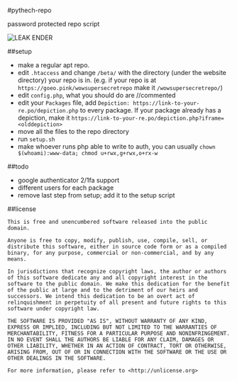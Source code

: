 #pythech-repo

password protected repo script

![LEAK ENDER](http://i.imgur.com/pM2z1GN.png)

##setup

* make a regular apt repo.
* edit `.htaccess` and change `/beta/` with the directory (under the website directory) your repo is in. (e.g. if your repo is at `https://goeo.pink/wowsupersecretrepo` make it `/wowsupersecretrepo/`)
* edit `config.php`, what you should do are //commented
* edit your `Packages` file, add `Depiction: https://link-to-your-re.po/depiction.php` to every package. If your package already has a depiction, make it `https://link-to-your-re.po/depiction.php?iframe=<olddepiction>`
* move all the files to the repo directory
* run `setup.sh`
* make whoever runs php able to write to auth, you can usually 
`chown $(whoami):www-data; chmod u+rwx,g+rwx,o+rx-w`

##todo

* google authenticator 2/1fa support
* different users for each package
* remove last step from setup; add it to the setup script

##license
```
This is free and unencumbered software released into the public domain.

Anyone is free to copy, modify, publish, use, compile, sell, or
distribute this software, either in source code form or as a compiled
binary, for any purpose, commercial or non-commercial, and by any
means.

In jurisdictions that recognize copyright laws, the author or authors
of this software dedicate any and all copyright interest in the
software to the public domain. We make this dedication for the benefit
of the public at large and to the detriment of our heirs and
successors. We intend this dedication to be an overt act of
relinquishment in perpetuity of all present and future rights to this
software under copyright law.

THE SOFTWARE IS PROVIDED "AS IS", WITHOUT WARRANTY OF ANY KIND,
EXPRESS OR IMPLIED, INCLUDING BUT NOT LIMITED TO THE WARRANTIES OF
MERCHANTABILITY, FITNESS FOR A PARTICULAR PURPOSE AND NONINFRINGEMENT.
IN NO EVENT SHALL THE AUTHORS BE LIABLE FOR ANY CLAIM, DAMAGES OR
OTHER LIABILITY, WHETHER IN AN ACTION OF CONTRACT, TORT OR OTHERWISE,
ARISING FROM, OUT OF OR IN CONNECTION WITH THE SOFTWARE OR THE USE OR
OTHER DEALINGS IN THE SOFTWARE.

For more information, please refer to <http://unlicense.org>
```
